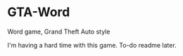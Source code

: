 # GTA-Word
Word game, Grand Theft Auto style

I'm having a hard time with this game.  To-do readme later.

